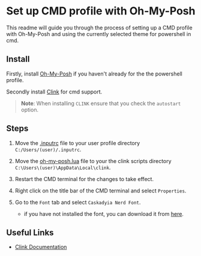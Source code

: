 # Set up CMD profile with Oh-My-Posh

This readme will guide you through the process of setting up a CMD profile with Oh-My-Posh and using the currently selected theme for powershell in cmd.

## Install

Firstly, install [Oh-My-Posh](https://ohmyposh.dev/docs/installation) if you haven't already for the the powershell profile.

Secondly install [Clink](https://github.com/chrisant996/clink) for cmd support.

> **Note**: When installing `CLINK` ensure that you check the `autostart` option.

## Steps

1. Move the [.inputrc](.inputrc) file to your user profile directory `C:/Users/(user)/.inputrc`.
2. Move the [oh-my-posh.lua](oh-my-posh.lua) file to your the clink scripts directory `C:\Users\(user)\AppData\Local\clink`.
3. Restart the CMD terminal for the changes to take effect.
4. Right click on the title bar of the CMD terminal and select `Properties`.
5. Go to the `Font` tab and select `Caskadyia Nerd Font`.

   - if you have not installed the font, you can download it from [here](/Scripts/powershell/profiles/fonts/).

## Useful Links

- [Clink Documentation](https://chrisant996.github.io/clink/clink.html#getting-started)
